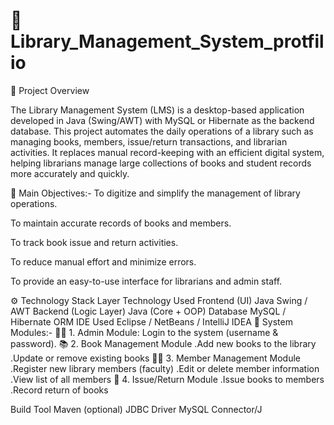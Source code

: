 # 📘 Library_Management_System_protfilio
🧩 Project Overview

The Library Management System (LMS) is a desktop-based application developed in Java (Swing/AWT) with MySQL or Hibernate as the backend database.
This project automates the daily operations of a library such as managing books, members, issue/return transactions, and librarian activities.
It replaces manual record-keeping with an efficient digital system, helping librarians manage large collections of books and student records more accurately and quickly.

🎯 Main Objectives:-
To digitize and simplify the management of library operations.

To maintain accurate records of books and members.

To track book issue and return activities.

To reduce manual effort and minimize errors.

To provide an easy-to-use interface for librarians and admin staff.

⚙️ Technology Stack
Layer	Technology Used
Frontend (UI)	Java Swing / AWT
Backend (Logic Layer)	Java (Core + OOP)
Database	MySQL / Hibernate ORM
IDE Used	Eclipse / NetBeans / IntelliJ IDEA
🧠 System Modules:-
🧍‍♂️ 1. Admin Module:
Login to the system (username & password).
📚 2. Book Management Module
.Add new books to the library
.Update or remove existing books
👨‍🎓 3. Member Management Module
.Register new library members (faculty)
.Edit or delete member information
.View list of all members
🔄 4. Issue/Return Module
.Issue books to members
.Record return of books



Build Tool	Maven (optional)
JDBC Driver	MySQL Connector/J
